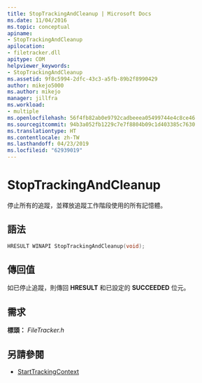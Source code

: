 ```yaml
---
title: StopTrackingAndCleanup | Microsoft Docs
ms.date: 11/04/2016
ms.topic: conceptual
apiname:
- StopTrackingAndCleanup
apilocation:
- filetracker.dll
apitype: COM
helpviewer_keywords:
- StopTrackingAndCleanup
ms.assetid: 9f8c5994-2dfc-43c3-a5fb-89b2f8990429
author: mikejo5000
ms.author: mikejo
manager: jillfra
ms.workload:
- multiple
ms.openlocfilehash: 56f4fb82ab0e9792cadbeeea05499744e4c8ce46
ms.sourcegitcommit: 94b3a052fb1229c7e7f8804b09c1d403385c7630
ms.translationtype: HT
ms.contentlocale: zh-TW
ms.lasthandoff: 04/23/2019
ms.locfileid: "62939019"
---
```

# <a name="stoptrackingandcleanup"></a>StopTrackingAndCleanup
停止所有的追蹤，並釋放追蹤工作階段使用的所有記憶體。

## <a name="syntax"></a>語法

```cpp
HRESULT WINAPI StopTrackingAndCleanup(void);
```

## <a name="return-value"></a>傳回值
 如已停止追蹤，則傳回 **HRESULT** 和已設定的 **SUCCEEDED** 位元。

## <a name="requirements"></a>需求
 **標頭：** *FileTracker.h*

## <a name="see-also"></a>另請參閱
- [StartTrackingContext](../msbuild/starttrackingcontext.md)